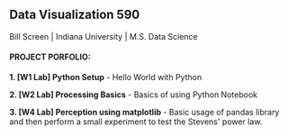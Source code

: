 ## Data Visualization 590

Bill Screen | Indiana University | M.S. Data Science

#### PROJECT PORFOLIO: 

**1. [W1 Lab] Python Setup** - Hello World with Python

**2. [W2 Lab] Processing Basics** - Basics of using Python Notebook

**3. [W4 Lab] Perception using matplotlib** - Basic usage of pandas library and then perform a small experiment to test the Stevens' power law.
